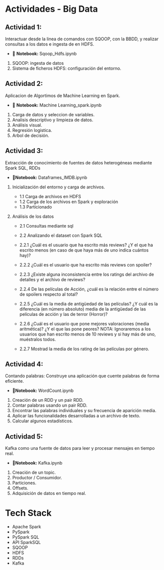 # Actividades - Big Data


## Actividad 1: 
Interactuar desde la linea de comandos con SQOOP, con la BBDD, y realizar consultas a los datos e ingesta de en HDFS.


* 📄 **Notebook:** Sqoop_Hdfs.ipynb

1) SQOOP: ingesta de datos
2) Sistema de ficheros HDFS: configuración del entorno.


## Actividad 2: 
Aplicacion de Algortimos de Machine Learning en Spark.

* 📄 **Notebook:** Machine Learning_spark.ipynb

1) Carga de datos y seleccion de variables.
2) Analisis descriptivo y limpieza de datos.
3) Análisis visual.
4) Regresión logistica.
5) Arbol de decisión. 


## Actividad 3: 
Extracción de conocimiento de fuentes de datos heterogéneas mediante Spark SQL, RDDs

* 📄**Notebook:** Dataframes_IMDB.ipynb

1) Inicialización del entorno y carga de archivos.
    * 1.1 Carga de archivos en HDFS
    * 1.2 Carga de los archivos en Spark y exploración
    * 1.3 Particionado

2) Análisis de los datos
   * 2.1 Consultas mediante sql
   * 2.2 Analizando el dataset con Spark SQL

   * 2.2.1 ¿Cuál es el usuario que ha escrito más reviews? ¿Y el que ha escrito menos (en caso de que haya más de uno indica cuántos hay)?

   * 2.2.2 ¿Cuál es el usuario que ha escrito más reviews con spoiler?

   * 2.2.3 ¿Existe alguna inconsistencia entre los ratings del archivo de detalles y el archivo de reviews?

   * 2.2.4 De las películas de Acción, ¿cuál es la relación entre el número de spoilers respecto al total?

   * 2.2.5 ¿Cuál es la media de antigüedad de las películas? ¿Y cuál es la diferencia (en número absoluto) media de la antigüedad de las películas de acción y las de terror (Horror)?

   * 2.2.6 ¿Cuál es el usuario que pone mejores valoraciones (media aritmética)? ¿Y el que las pone peores? NOTA: Ignoraremos a los usuarios que han escrito menos de 10 reviews y si hay más de uno, muéstralos todos.

   * 2.2.7 Mostrad la media de los rating de las películas por género.


## Actividad 4: 
Contando palabras: Construye una aplicación que cuente palabras de forma eficiente.

* 📄**Notebook:** WordCount.ipynb

1) Creación de un RDD y un pair RDD.
2) Contar palabras usando un pair RDD.
3) Encontrar las palabras individuales y su frecuencia de aparición media.
4) Aplicar las funcionalidades desarrolladas a un archivo de texto.
5) Calcular algunos estadísticos.


## Actividad 5: 
Kafka como una fuente de datos para leer y procesar mensajes en tiempo real.

* 📄**Notebook:** Kafka.ipynb

1) Creación de un topic.
2) Productor / Consumidor.
3) Particiones.
4) Offsets.
5) Adquisición de datos en tiempo real.



# Tech Stack
* Apache Spark
* PySpark
* PySpark SQL
* API SparkSQL
* SQOOP
* HDFS
* RDDs
* Kafka